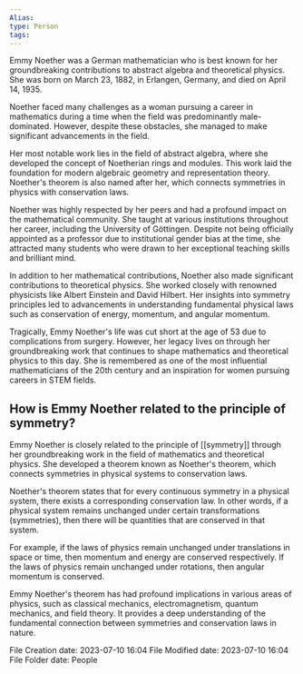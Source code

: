```yaml
---
Alias:
type: Person
tags:
---
```


Emmy Noether was a German mathematician who is best known for her groundbreaking contributions to abstract algebra and theoretical physics. She was born on March 23, 1882, in Erlangen, Germany, and died on April 14, 1935.

Noether faced many challenges as a woman pursuing a career in mathematics during a time when the field was predominantly male-dominated. However, despite these obstacles, she managed to make significant advancements in the field.

Her most notable work lies in the field of abstract algebra, where she developed the concept of Noetherian rings and modules. This work laid the foundation for modern algebraic geometry and representation theory. Noether's theorem is also named after her, which connects symmetries in physics with conservation laws.

Noether was highly respected by her peers and had a profound impact on the mathematical community. She taught at various institutions throughout her career, including the University of Göttingen. Despite not being officially appointed as a professor due to institutional gender bias at the time, she attracted many students who were drawn to her exceptional teaching skills and brilliant mind.

In addition to her mathematical contributions, Noether also made significant contributions to theoretical physics. She worked closely with renowned physicists like Albert Einstein and David Hilbert. Her insights into symmetry principles led to advancements in understanding fundamental physical laws such as conservation of energy, momentum, and angular momentum.

Tragically, Emmy Noether's life was cut short at the age of 53 due to complications from surgery. However, her legacy lives on through her groundbreaking work that continues to shape mathematics and theoretical physics to this day. She is remembered as one of the most influential mathematicians of the 20th century and an inspiration for women pursuing careers in STEM fields.

## How is Emmy Noether related to the principle of symmetry?

Emmy Noether is closely related to the principle of [[symmetry]] through her groundbreaking work in the field of mathematics and theoretical physics. She developed a theorem known as Noether's theorem, which connects symmetries in physical systems to conservation laws.

Noether's theorem states that for every continuous symmetry in a physical system, there exists a corresponding conservation law. In other words, if a physical system remains unchanged under certain transformations (symmetries), then there will be quantities that are conserved in that system.

For example, if the laws of physics remain unchanged under translations in space or time, then momentum and energy are conserved respectively. If the laws of physics remain unchanged under rotations, then angular momentum is conserved.

Emmy Noether's theorem has had profound implications in various areas of physics, such as classical mechanics, electromagnetism, quantum mechanics, and field theory. It provides a deep understanding of the fundamental connection between symmetries and conservation laws in nature.

File Creation date: 2023-07-10 16:04
File Modified date: 2023-07-10 16:04
File Folder date: People